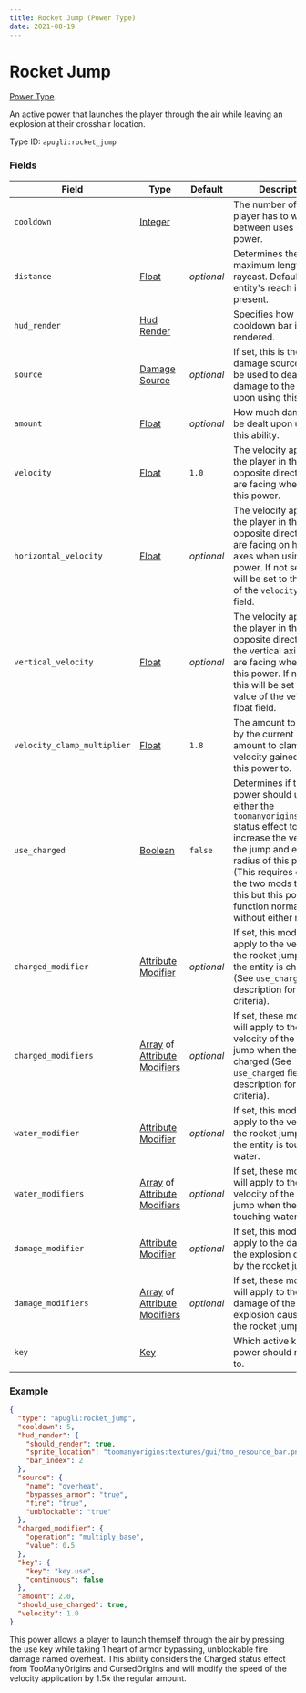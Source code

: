 ```yaml
---
title: Rocket Jump (Power Type)
date: 2021-08-19
---
```


# Rocket Jump

[Power Type](../power_types.md).

An active power that launches the player through the air while leaving an explosion at their crosshair location.

Type ID: `apugli:rocket_jump`

### Fields

Field  | Type | Default | Description
-------|------|---------|-------------
`cooldown` | [Integer](https://origins.readthedocs.io/en/latest/types/data_types/integer/) |  | The number of ticks the player has to wait between uses of this power.
`distance` | [Float](https://origins.readthedocs.io/en/latest/types/data_types/float/) | *optional* | Determines the maximum length of the raycast. Defaults to the entity's reach if not present. |
`hud_render` | [Hud Render](https://origins.readthedocs.io/en/latest/types/data_types/hud_render/) |  | Specifies how and if a cooldown bar is rendered.
`source` | [Damage Source](https://origins.readthedocs.io/en/latest/types/data_types/damage_source/) | *optional* | If set, this is the damage source that will be used to deal damage to the entity upon using this ability.
`amount` | [Float](https://origins.readthedocs.io/en/latest/types/data_types/float/) | *optional*| How much damage will be dealt upon using this ability.
`velocity` | [Float](https://origins.readthedocs.io/en/latest/types/data_types/float/) | `1.0` | The velocity applied to the player in the opposite direction they are facing when using this power.
`horizontal_velocity` | [Float](https://origins.readthedocs.io/en/latest/types/data_types/float/) | *optional* | The velocity applied to the player in the opposite direction they are facing on horizontal axes when using this power. If not set, this will be set to the value of the `velocity` float field.
`vertical_velocity` | [Float](https://origins.readthedocs.io/en/latest/types/data_types/float/) | *optional* | The velocity applied to the player in the opposite direction on the vertical axis they are facing when using this power. If not set, this will be set to the value of the `velocity` float field.
`velocity_clamp_multiplier` | [Float](https://origins.readthedocs.io/en/latest/types/data_types/float/) | `1.8` | The amount to multiply by the current base amount to clamp the velocity gained from this power to.
`use_charged` | [Boolean](https://origins.readthedocs.io/en/latest/types/data_types/boolean/) | `false` | Determines if the power should use either the `toomanyorigins:charged` status effect to increase the velocity of the jump and explosion radius of this power (This requires either of the two mods to use this but this power will function normally without either mod).
`charged_modifier` | [Attribute Modifier](https://origins.readthedocs.io/en/latest/types/data_types/attribute_modifier/) | *optional* | If set, this modifier will apply to the velocity of the rocket jump when the entity is charged (See `use_charged` field description for charged criteria).
`charged_modifiers` | [Array](https://origins.readthedocs.io/en/latest/types/data_types/array/) of [Attribute Modifiers](https://origins.readthedocs.io/en/latest/types/data_types/attribute_modifier/) | *optional* | If set, these modifiers will apply to the velocity of the rocket jump when the entity is charged (See `use_charged` field description for charged criteria).
`water_modifier` | [Attribute Modifier](https://origins.readthedocs.io/en/latest/types/data_types/attribute_modifier/) | *optional* | If set, this modifier will apply to the velocity of the rocket jump when the entity is touching water.
`water_modifiers` | [Array](https://origins.readthedocs.io/en/latest/types/data_types/array/) of [Attribute Modifiers](https://origins.readthedocs.io/en/latest/types/data_types/attribute_modifier/) | *optional* | If set, these modifiers will apply to the velocity of the rocket jump when the entity is touching water.
`damage_modifier` | [Attribute Modifier](https://origins.readthedocs.io/en/latest/types/data_types/attribute_modifier/) | *optional* | If set, this modifier will apply to the damage of the explosion caused by the rocket jump.
`damage_modifiers` | [Array](https://origins.readthedocs.io/en/latest/types/data_types/array/) of [Attribute Modifiers](https://origins.readthedocs.io/en/latest/types/data_types/attribute_modifier/) | *optional* | If set, these modifiers will apply to the damage of the explosion caused by the rocket jump.
`key` | [Key](https://origins.readthedocs.io/en/latest/types/data_types/key/) | | Which active key this power should respond to.

### Example
```json
{
  "type": "apugli:rocket_jump",
  "cooldown": 5,
  "hud_render": {
    "should_render": true,
    "sprite_location": "toomanyorigins:textures/gui/tmo_resource_bar.png",
    "bar_index": 2
  },
  "source": {
    "name": "overheat",
    "bypasses_armor": "true",
    "fire": "true",
    "unblockable": "true"
  },
  "charged_modifier": {
    "operation": "multiply_base",
    "value": 0.5
  },
  "key": {
    "key": "key.use",
    "continuous": false
  },
  "amount": 2.0,
  "should_use_charged": true,
  "velocity": 1.0
}
```
This power allows a player to launch themself through the air by pressing the use key while taking 1 heart of armor bypassing, unblockable fire damage named overheat. This ability considers the Charged status effect from TooManyOrigins and CursedOrigins and will modify the speed of the velocity application by 1.5x the regular amount.